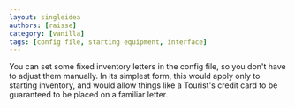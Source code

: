 ```yaml
---
layout: singleidea
authors: [raisse]
category: [vanilla]
tags: [config file, starting equipment, interface]
---
```

You can set some fixed inventory letters in the config file, so you don't have to adjust them manually. In its simplest form, this would apply only to starting inventory, and would allow things like a Tourist's credit card to be guaranteed to be placed on a familiar letter.
